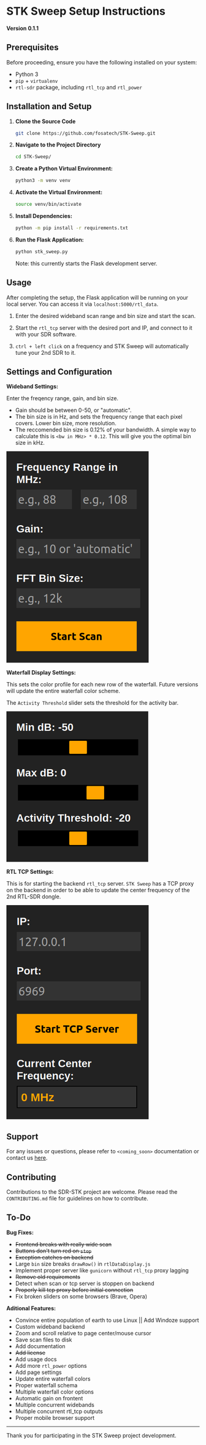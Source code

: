 
# STK Sweep Setup Instructions

**Version 0.1.1**

## Prerequisites

Before proceeding, ensure you have the following installed on your system:
- Python 3
- `pip` + `virtualenv`
- `rtl-sdr` package, including `rtl_tcp` and `rtl_power`

## Installation and Setup

1. **Clone the Source Code**
   ```bash
   git clone https://github.com/fosatech/STK-Sweep.git
   ```

2. **Navigate to the Project Directory**
   ```bash
   cd STK-Sweep/
   ```

3. **Create a Python Virtual Environment:**
   ```bash
   python3 -m venv venv
   ```

4. **Activate the Virtual Environment:**
   ```bash
   source venv/bin/activate
   ```

5. **Install Dependencies:**
   ```bash
   python -m pip install -r requirements.txt
   ```

6. **Run the Flask Application:**
   ```bash
   python stk_sweep.py
   ```
   Note: this currently starts the Flask development server.

## Usage

After completing the setup, the Flask application will be running on your local server. You can access it via `localhost:5000/rtl_data`.

1. Enter the desired wideband scan range and bin size and start the scan.

2. Start the `rtl_tcp` server with the desired port and IP, and connect to it with your SDR software.

3. `ctrl + left click` on a frequency and STK Sweep will automatically tune your 2nd SDR to it.

## Settings and Configuration

**Wideband Settings:**

Enter the freqency range, gain, and bin size.

- Gain should be between 0-50, or "automatic".
- The bin size is in Hz, and sets the frequency range that each pixel covers. Lower bin size, more resolution.
- The reccomended bin size is 0.12% of your bandwidth. A simple way to calculate this is `<bw in MHz> * 0.12`. This will give you the optimal bin size in kHz.

![wideband settings](readme/wideband-settings.png)

**Waterfall Display Settings:**

This sets the color profile for each new row of the waterfall. Future versions will update the entire waterfall color scheme.

The `Activity Threshold` slider sets the threshold for the activity bar.

![waterfall display settings](readme/waterfall-settings.png)

**RTL TCP Settings:**

This is for starting the backend `rtl_tcp` server. `STK Sweep` has a TCP proxy on the backend in order to be able to update the center frequency of the 2nd RTL-SDR dongle.

![rtl_tcp settings](readme/rtl-tcp-settings.png)


## Support

For any issues or questions, please refer to `<coming_soon>` documentation or contact us [here](https://fosa-tech.com/contact).

## Contributing

Contributions to the SDR-STK project are welcome. Please read the `CONTRIBUTING.md` file for guidelines on how to contribute.

## To-Do

**Bug Fixes:**
- ~~Frontend breaks with really wide scan~~
- ~~Buttons don't turn red on `stop`~~
- ~~Exception catches on backend~~
- Large `bin` size breaks `drawRow()` in `rtlDataDisplay.js`
- Implement proper server like `gunicorn` without `rtl_tcp` proxy lagging
- ~~Remove old requirements~~
- Detect when scan or tcp server is stoppen on backend
- ~~Properly kill tcp proxy before initial connection~~
- Fix broken sliders on some browsers (Brave, Opera)

**Aditional Features:**
- Convince entire population of earth to use Linux || Add Windoze support
- Custom wideband backend
- Zoom and scroll relative to page center/mouse cursor
- Save scan files to disk
- Add documentation
- ~~Add license~~
- Add usage docs
- Add more `rtl_power` options
- Add page settings
- Update entire waterfall colors
- Proper waterfall schema
- Multiple waterfall color options
- Automatic gain on frontent
- Multiple concurrent widebands
- Multiple concurrent rtl_tcp outputs
- Proper mobile browser support

---

Thank you for participating in the STK Sweep project development.
